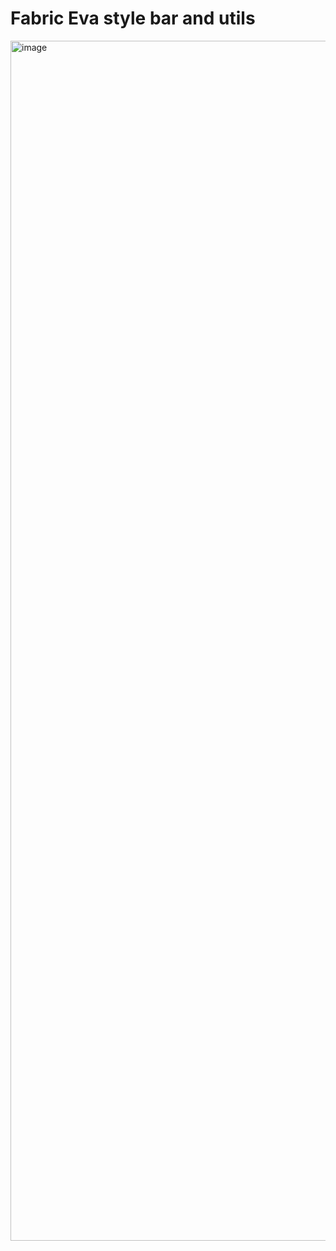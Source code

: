 # Fabric Eva style bar and utils

<img width="3072" height="1920" alt="image" src="https://github.com/user-attachments/assets/d15a4759-ce4f-4d6c-a99b-4178b6a8ee05" />
